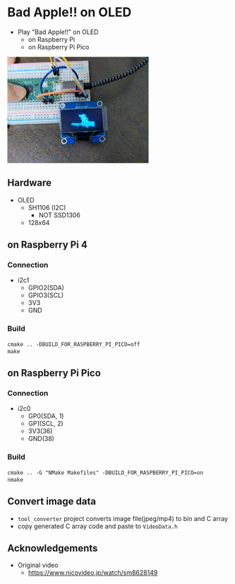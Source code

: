 # Bad Apple!! on OLED
- Play "Bad Apple!!" on OLED
	- on Raspberry Pi
	- on Raspberry Pi Pico

![demo](00_doc/demo.gif)

## Hardware
- OLED
	- SH1106 (I2C)
		- NOT SSD1306
	- 128x64

## on Raspberry Pi 4
### Connection
- i2c1
	- GPIO2(SDA)
	- GPIO3(SCL)
	- 3V3
	- GND

### Build
```
cmake .. -DBUILD_FOR_RASPBERRY_PI_PICO=off
make
```

## on Raspberry Pi Pico
### Connection
- i2c0
	- GP0(SDA, 1)
	- GP1(SCL, 2)
	- 3V3(36)
	- GND(38)

### Build
```
cmake .. -G "NMake Makefiles" -DBUILD_FOR_RASPBERRY_PI_PICO=on
nmake
```

## Convert image data
- `tool_converter` project converts image file(jpeg/mp4) to bin and C array
- copy generated C array code and paste to `VideoData.h`

## Acknowledgements
- Original video
	- https://www.nicovideo.jp/watch/sm8628149
